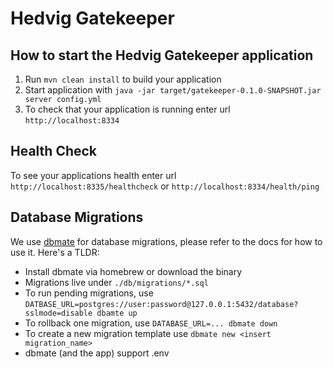 # Hedvig Gatekeeper

How to start the Hedvig Gatekeeper application
---

1. Run `mvn clean install` to build your application
1. Start application with `java -jar target/gatekeeper-0.1.0-SNAPSHOT.jar server config.yml`
1. To check that your application is running enter url `http://localhost:8334`

Health Check
---

To see your applications health enter url `http://localhost:8335/healthcheck` or `http://localhost:8334/health/ping`

Database Migrations
---

We use [dbmate](https://github.com/amacneil/dbmate) for database migrations, please refer to the docs for how to use it. Here's a TLDR:
  - Install dbmate via homebrew or download the binary
  - Migrations live under `./db/migrations/*.sql`
  - To run pending migrations, use `DATBASE_URL=postgres://user:password@127.0.0.1:5432/database?sslmode=disable dbamte up`
  - To rollback one migration, use `DATABASE_URL=... dbmate down`
  - To create a new migration template use `dbmate new <insert migration_name>`
  - dbmate (and the app) support .env
